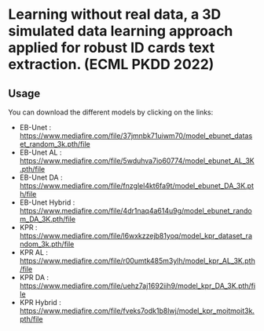 # Learning without real data, a 3D simulated data learning approach applied for robust ID cards text extraction. (ECML PKDD 2022)

## Usage

You can download the different models by clicking on the links:

* EB-Unet    : https://www.mediafire.com/file/37jmnbk71uiwm70/model_ebunet_dataset_random_3k.pth/file
* EB-Unet AL : https://www.mediafire.com/file/5wduhva7io60774/model_ebunet_AL_3K.pth/file
* EB-Unet DA : https://www.mediafire.com/file/fnzglel4kt6fa9t/model_ebunet_DA_3K.pth/file
* EB-Unet Hybrid : https://www.mediafire.com/file/4dr1naq4a614u9g/model_ebunet_random_DA_3K.pth/file
* KPR : https://www.mediafire.com/file/l6wxkzzejb81yoq/model_kpr_dataset_random_3k.pth/file
* KPR AL : https://www.mediafire.com/file/r00umtk485m3ylh/model_kpr_AL_3K.pth/file
* KPR DA : https://www.mediafire.com/file/uehz7aj1692iih9/model_kpr_DA_3K.pth/file
* KPR Hybrid : https://www.mediafire.com/file/fveks7odk1b8lwj/model_kpr_moitmoit3k.pth/file
